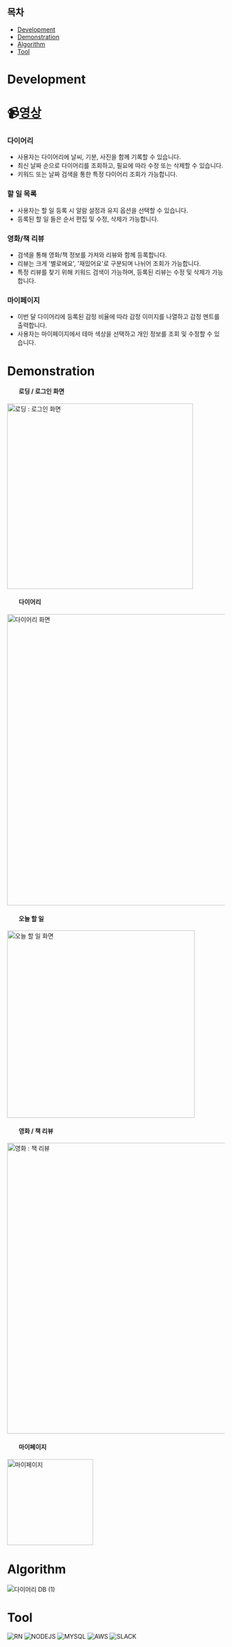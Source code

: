 ## 목차
* [Development](#Development)
* [Demonstration](#Demonstration)
* [Algorithm](#Algorithm)
* [Tool](#Tool)
# Development

# 📹[영상](https://youtu.be/MI8tlvWtosI "시연 영상")

### 다이어리
* 사용자는 다이어리에 날씨, 기분, 사진을 함께 기록할 수 있습니다.      
* 최신 날짜 순으로 다이어리를 조회하고, 필요에 따라 수정 또는 삭제할 수 있습니다.      
* 키워드 또는 날짜 검색을 통한 특정 다이어리 조회가 가능합니다.     

### 할 일 목록
* 사용자는 할 일 등록 시 알람 설정과 유지 옵션을 선택할 수 있습니다.
* 등록된 할 일 들은 순서 편집 및 수정, 삭제가 가능합니다.

### 영화/책 리뷰
* 검색을 통해 영화/책 정보를 가져와 리뷰와 함께 등록합니다.
* 리뷰는 크게 '별로에요', '재밌어요'로 구분되며 나뉘어 조회가 가능합니다.
* 특정 리뷰를 찾기 위해 키워드 검색이 가능하며, 등록된 리뷰는 수정 및 삭제가 가능합니다.

### 마이페이지
* 이번 달 다이어리에 등록된 감정 비율에 따라 감정 이미지를 나열하고 감정 멘트를 출력합니다.
* 사용자는 마이페이지에서 테마 색상을 선택하고 개인 정보를 조회 및 수정할 수 있습니다.         

# Demonstration   
#### &nbsp;&nbsp;&nbsp;&nbsp;&nbsp;&nbsp;&nbsp;&nbsp;로딩 / 로그인 화면
<img width="430" alt="로딩 : 로그인 화면" src="https://github.com/heeeete/Mamory/assets/101648575/f7714053-5afa-41bc-9cc5-ddad39831523">

#### &nbsp;&nbsp;&nbsp;&nbsp;&nbsp;&nbsp;&nbsp;&nbsp;다이어리
<img width="675" alt="다이어리 화면" src="https://github.com/heeeete/Mamory/assets/101648575/d131b14f-64c8-49de-9e64-434fca77b09b">

#### &nbsp;&nbsp;&nbsp;&nbsp;&nbsp;&nbsp;&nbsp;&nbsp;오늘 할 일
<img width="434" alt="오늘 할 일 화면" src="https://github.com/heeeete/Mamory/assets/101648575/112cb849-442f-4bfc-8e1c-ccb9ea81707d">

#### &nbsp;&nbsp;&nbsp;&nbsp;&nbsp;&nbsp;&nbsp;&nbsp;영화 / 책 리뷰
<img width="674" alt="영화 : 책 리뷰" src="https://github.com/heeeete/Mamory/assets/101648575/0bdf0160-f23d-473a-9d68-1ae5b9d03ed6">

#### &nbsp;&nbsp;&nbsp;&nbsp;&nbsp;&nbsp;&nbsp;&nbsp;마이페이지
<img width="199" alt="마이페이지" src="https://github.com/heeeete/Mamory/assets/101648575/6ead2b94-100a-45b1-a0d6-c8f6264bc220">






      
# Algorithm
![다이어리 DB (1)](https://github.com/licakim/Mamory/assets/103026721/54efc9a2-60cd-4dd0-827a-743f539662a3)


       
# Tool
![RN](https://img.shields.io/badge/React_Native-20232A?style=for-the-badge&logo=react&logoColor=61DAFB)
![NODEJS](https://img.shields.io/badge/Node.js-43853D?style=for-the-badge&logo=node.js&logoColor=white)
![MYSQL](https://img.shields.io/badge/MySQL-00000F?style=for-the-badge&logo=mysql&logoColor=white)
![AWS](https://img.shields.io/badge/Amazon_AWS-232F3E?style=for-the-badge&logo=amazon-aws&logoColor=white)
![SLACK](https://img.shields.io/badge/Slack-4A154B?style=for-the-badge&logo=slack&logoColor=white)
